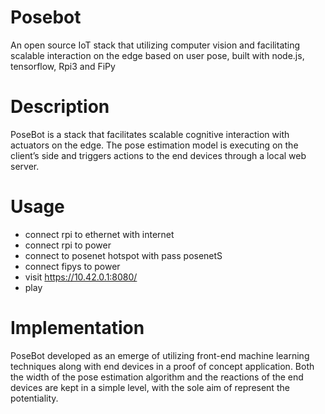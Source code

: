 # Posebot
An open source IoT stack that utilizing computer vision and facilitating scalable interaction on the edge based on user pose, built with node.js, tensorflow, Rpi3 and FiPy

# Description
PoseBot is a stack that facilitates scalable cognitive interaction with actuators on the edge. The pose estimation model is executing on the client’s side and triggers actions to the end devices through a local web server.

# Usage
- connect rpi to ethernet with internet 
- connect rpi to power 
- connect to posenet hotspot with pass posenetS
- connect fipys to power
- visit https://10.42.0.1:8080/
- play

# Implementation
PoseBot developed as an emerge of utilizing front-end machine learning techniques along with end devices in a proof of concept application. Both the width of the pose estimation algorithm and the reactions of the end devices are kept in a simple level, with the sole aim of represent the potentiality. 
